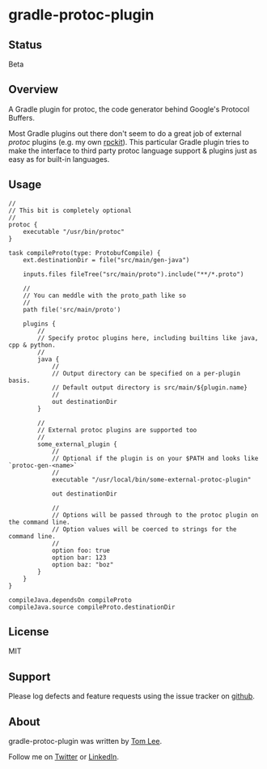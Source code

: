 # gradle-protoc-plugin

## Status

Beta

## Overview

A Gradle plugin for protoc, the code generator behind Google's Protocol Buffers.

Most Gradle plugins out there don't seem to do a great job of external *protoc*
plugins (e.g. my own [rpckit](http://github.com/thomaslee/protoc-gen-rpckit)).
This  particular Gradle plugin tries to make the interface to third party
protoc language support & plugins just as easy as for built-in languages.

## Usage

    //
    // This bit is completely optional
    //
    protoc {
        executable "/usr/bin/protoc"
    }

    task compileProto(type: ProtobufCompile) {
        ext.destinationDir = file("src/main/gen-java")

        inputs.files fileTree("src/main/proto").include("**/*.proto")

        //
        // You can meddle with the proto_path like so
        //
        path file('src/main/proto')

        plugins {
            //
            // Specify protoc plugins here, including builtins like java, cpp & python.
            //
            java {
                //
                // Output directory can be specified on a per-plugin basis.
                // Default output directory is src/main/${plugin.name}
                //
                out destinationDir
            }

            //
            // External protoc plugins are supported too
            //
            some_external_plugin {
                //
                // Optional if the plugin is on your $PATH and looks like `protoc-gen-<name>`
                //
                executable "/usr/local/bin/some-external-protoc-plugin"

                out destinationDir

                //
                // Options will be passed through to the protoc plugin on the command line.
                // Option values will be coerced to strings for the command line.
                //
                option foo: true
                option bar: 123
                option baz: "boz"
            }
        }
    }

    compileJava.dependsOn compileProto
    compileJava.source compileProto.destinationDir

## License

MIT

## Support

Please log defects and feature requests using the issue tracker on [github](http://github.com/thomaslee/gradle-protoc-plugin/issues).

## About

gradle-protoc-plugin was written by [Tom Lee](http://tomlee.co).

Follow me on [Twitter](http://www.twitter.com/tglee) or
[LinkedIn](http://au.linkedin.com/pub/thomas-lee/2/386/629).

